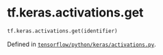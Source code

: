 <div itemscope itemtype="http://developers.google.com/ReferenceObject">
<meta itemprop="name" content="tf.keras.activations.get" />
<meta itemprop="path" content="Stable" />
</div>

# tf.keras.activations.get

``` python
tf.keras.activations.get(identifier)
```



Defined in [`tensorflow/python/keras/activations.py`](/code/stable/tensorflow/python/keras/activations.py).

